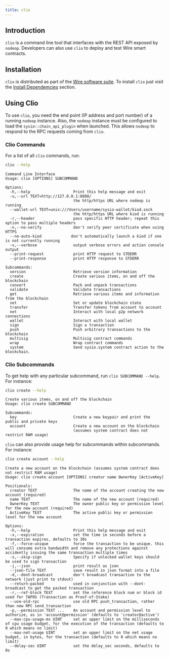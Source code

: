 ```yaml
---
title: clio
---
```


## Introduction

`clio` is a command line tool that interfaces with the REST API exposed by `nodeop`. Developers can also use `clio` to deploy and test Wire smart contracts.

## Installation

`clio` is distributed as part of the [Wire software suite](https://github.com/Wire-Network/wire-sysio/blob/master/README.md). To install `clio` just visit the [Install Dependemcies](/docs/getting-started/install-dependencies.md) section.

## Using Clio

To use `clio`, you need the end point (IP address and port number) of a running `nodeop` instance. Also, the `nodeop` instance must be configured to load the `sysio::chain_api_plugin` when launched. This allows `nodeop` to respond to the RPC requests coming from `clio`.

### Clio Commands

For a list of all `clio` commands, run:

```sh
clio --help
```

```console
Command Line Interface
Usage: clio [OPTIONS] SUBCOMMAND

Options:
  -h,--help                   Print this help message and exit
  -u,--url TEXT=http://127.0.0.1:8888/
                              the http/https URL where nodeop is running
  --wallet-url TEXT=unix:///Users/username/sysio-wallet/kiod.sock
                              the http/https URL where kiod is running
  -r,--header                 pass specific HTTP header; repeat this option to pass multiple headers
  -n,--no-verify              don't verify peer certificate when using HTTPS
  --no-auto-kiod             don't automatically launch a kiod if one is not currently running
  -v,--verbose                output verbose errors and action console output
  --print-request             print HTTP request to STDERR
  --print-response            print HTTP response to STDERR

Subcommands:
  version                     Retrieve version information
  create                      Create various items, on and off the blockchain
  convert                     Pack and unpack transactions
  validate                    Validate transactions
  get                         Retrieve various items and information from the blockchain
  set                         Set or update blockchain state
  transfer                    Transfer tokens from account to account
  net                         Interact with local p2p network connections
  wallet                      Interact with local wallet
  sign                        Sign a transaction
  push                        Push arbitrary transactions to the blockchain
  multisig                    Multisig contract commands
  wrap                        Wrap contract commands
  system                      Send sysio.system contract action to the blockchain.
```

### Clio Subcommands

To get help with any particular subcommand, run `clio SUBCOMMAND --help`. For instance:

```sh
clio create --help
```

```console
Create various items, on and off the blockchain
Usage: clio create SUBCOMMAND

Subcommands:
  key                         Create a new keypair and print the public and private keys
  account                     Create a new account on the blockchain
                              (assumes system contract does not restrict RAM usage)
```

`clio` can also provide usage help for subcommands within subcommands. For instance:

```sh
clio create account --help
```

```console
Create a new account on the blockchain (assumes system contract does not restrict RAM usage)
Usage: clio create account [OPTIONS] creator name OwnerKey [ActiveKey]

Positionals:
  creator TEXT                The name of the account creating the new account (required)
  name TEXT                   The name of the new account (required)
  OwnerKey TEXT               The owner public key or permission level for the new account (required)
  ActiveKey TEXT              The active public key or permission level for the new account

Options:
  -h,--help                   Print this help message and exit
  -x,--expiration             set the time in seconds before a transaction expires, defaults to 30s
  -f,--force-unique           force the transaction to be unique. this will consume extra bandwidth and remove any protections against accidently issuing the same transaction multiple times
  -s,--skip-sign              Specify if unlocked wallet keys should be used to sign transaction
  -j,--json                   print result as json
  --json-file TEXT            save result in json format into a file
  -d,--dont-broadcast         don't broadcast transaction to the network (just print to stdout)
  --return-packed             used in conjunction with --dont-broadcast to get the packed transaction
  -r,--ref-block TEXT         set the reference block num or block id used for TAPOS (Transaction as Proof-of-Stake)
  --use-old-rpc               use old RPC push_transaction, rather than new RPC send_transaction
  -p,--permission TEXT ...    An account and permission level to authorize, as in 'account@permission' (defaults to 'creator@active')
  --max-cpu-usage-ms UINT     set an upper limit on the milliseconds of cpu usage budget, for the execution of the transaction (defaults to 0 which means no limit)
  --max-net-usage UINT        set an upper limit on the net usage budget, in bytes, for the transaction (defaults to 0 which means no limit)
  --delay-sec UINT            set the delay_sec seconds, defaults to 0s
```
